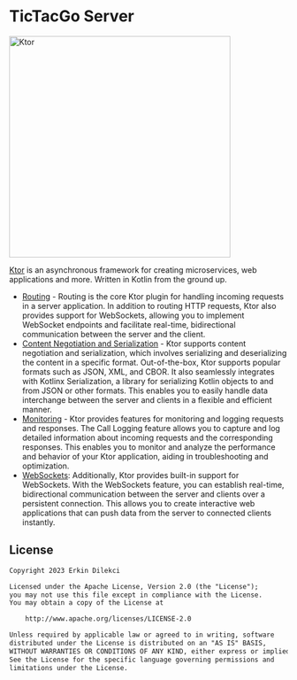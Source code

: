 # TicTacGo Server

<img src="https://repository-images.githubusercontent.com/40136600/f3f5fd00-c59e-11e9-8284-cb297d193133" alt="Ktor" width="400" style="max-width:100%;">


[Ktor](https://ktor.io/) is an asynchronous framework for creating microservices, web applications and more. Written in Kotlin from the ground up.

- [Routing](https://ktor.io/docs/routing-in-ktor.html) - Routing is the core Ktor plugin for handling incoming requests in a server application. In addition to routing HTTP requests, Ktor also provides support for WebSockets, allowing you to implement WebSocket endpoints and facilitate real-time, bidirectional communication between the server and the client.
- [Content Negotiation and Serialization](https://ktor.io/docs/serialization.html) - Ktor supports content negotiation and serialization, which involves serializing and deserializing the content in a specific format. Out-of-the-box, Ktor supports popular formats such as JSON, XML, and CBOR. It also seamlessly integrates with Kotlinx Serialization, a library for serializing Kotlin objects to and from JSON or other formats. This enables you to easily handle data interchange between the server and clients in a flexible and efficient manner.
- [Monitoring](https://ktor.io/docs/call-logging.html) - Ktor provides features for monitoring and logging requests and responses. The Call Logging feature allows you to capture and log detailed information about incoming requests and the corresponding responses. This enables you to monitor and analyze the performance and behavior of your Ktor application, aiding in troubleshooting and optimization.
- [WebSockets](https://ktor.io/docs/servers-raw-sockets.html): Additionally, Ktor provides built-in support for WebSockets. With the WebSockets feature, you can establish real-time, bidirectional communication between the server and clients over a persistent connection. This allows you to create interactive web applications that can push data from the server to connected clients instantly.


## License
```xml
Copyright 2023 Erkin Dilekci

Licensed under the Apache License, Version 2.0 (the "License");
you may not use this file except in compliance with the License.
You may obtain a copy of the License at

    http://www.apache.org/licenses/LICENSE-2.0

Unless required by applicable law or agreed to in writing, software
distributed under the License is distributed on an "AS IS" BASIS,
WITHOUT WARRANTIES OR CONDITIONS OF ANY KIND, either express or implied.
See the License for the specific language governing permissions and
limitations under the License.
```
